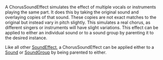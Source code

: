A ChorusSoundEffect simulates the effect of multiple vocals or instruments
playing the same part. It does this by taking the original sound and
overlaying copies of that sound. These copies are not exact matches to the
original but instead vary in pitch slightly. This simulates a real chorus, as
different singers or instruments will have slight variations. This effect can
be applied to either an individual sound or to a sound group by parenting it
to the desired instance.

Like all other [SoundEffect](https://create.roblox.com/docs/reference/engine/classes/SoundEffect), a ChorusSoundEffect can be applied either to a
[Sound](https://create.roblox.com/docs/reference/engine/classes/Sound) or [SoundGroup](https://create.roblox.com/docs/reference/engine/classes/SoundGroup) by being parented to either.
